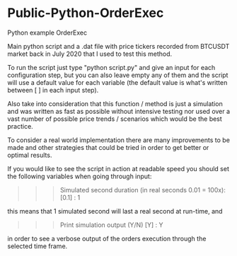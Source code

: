 # Public-Python-OrderExec
Python example OrderExec

Main python script and a .dat file with price tickers recorded from BTCUSDT market back in July 2020 that I used to test this method.

To run the script just type "python script.py" and give an input for each configuration step, but you can also leave empty any of them and the script will use a default value for each variable (the default value is what's written between [ ] in each input step).

Also take into consideration that this function / method is just a simulation and was written as fast as possible without intensive testing nor used over a vast number of possible price trends / scenarios which would be the best practice.

To consider a real world implementation there are many improvements to be made and other strategies that could be tried in order to get better or optimal results.

If you would like to see the script in action at readable speed you should set the following variables when going through input:

>>> Simulated second duration (in real seconds 0.01 = 100x): [0.1] : 1 

this means that 1 simulated second will last a real second at run-time, and

>>> Print simulation output (Y/N) [Y] : Y 

in order to see a verbose output of the orders execution through the selected time frame.
